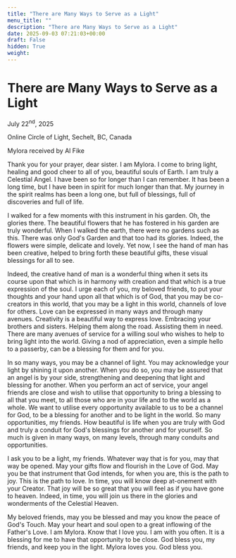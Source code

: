 ```yaml
---
title: "There are Many Ways to Serve as a Light"
menu_title: ""
description: "There are Many Ways to Serve as a Light"
date: 2025-09-03 07:21:03+00:00
draft: False
hidden: True
weight:
---
```

# There are Many Ways to Serve as a Light

July 22<sup>nd</sup>, 2025

Online Circle of Light, Sechelt, BC, Canada

Mylora received by Al Fike

Thank you for your prayer, dear sister. I am Mylora. I come to bring light, healing and good cheer to all of you, beautiful souls of Earth. I am truly a Celestial Angel. I have been so for longer than I can remember. It has been a long time, but I have been in spirit for much longer than that. My journey in the spirit realms has been a long one, but full of blessings, full of discoveries and full of life.

I walked for a few moments with this instrument in his garden. Oh, the glories there. The beautiful flowers that he has fostered in his garden are truly wonderful. When I walked the earth, there were no gardens such as this. There was only God's Garden and that too had its glories. Indeed, the flowers were simple, delicate and lovely. Yet now, I see the hand of man has been creative, helped to bring forth these beautiful gifts, these visual blessings for all to see.

Indeed, the creative hand of man is a wonderful thing when it sets its course upon that which is in harmony with creation and that which is a true expression of the soul. I urge each of you, my beloved friends, to put your thoughts and your hand upon all that which is of God, that you may be co-creators in this world, that you may be a light in this world, channels of love for others. Love can be expressed in many ways and through many avenues. Creativity is a beautiful way to express love. Embracing your brothers and sisters. Helping them along the road. Assisting them in need. There are many avenues of service for a willing soul who wishes to help to bring light into the world. Giving a nod of appreciation, even a simple hello to a passerby, can be a blessing for them and for you.

In so many ways, you may be a channel of light. You may acknowledge your light by shining it upon another. When you do so, you may be assured that an angel is by your side, strengthening and deepening that light and blessing for another. When you perform an act of service, your angel friends are close and wish to utilise that opportunity to bring a blessing to all that you meet, to all those who are in your life and to the world as a whole. We want to utilise every opportunity available to us to be a channel for God, to be a blessing for another and to be light in the world. So many opportunities, my friends. How beautiful is life when you are truly with God and truly a conduit for God's blessings for another and for yourself. So much is given in many ways, on many levels, through many conduits and opportunities.

I ask you to be a light, my friends. Whatever way that is for you, may that way be opened. May your gifts flow and flourish in the Love of God. May you be that instrument that God intends, for when you are, this is the path to joy. This is the path to love. In time, you will know deep at-onement with your Creator. That joy will be so great that you will feel as if you have gone to heaven. Indeed, in time, you will join us there in the glories and wonderments of the Celestial Heaven.

My beloved friends, may you be blessed and may you know the peace of God's Touch. May your heart and soul open to a great inflowing of the Father's Love. I am Mylora. Know that I love you. I am with you often. It is a blessing for me to have that opportunity to be close. God bless you, my friends, and keep you in the light. Mylora loves you. God bless you.
